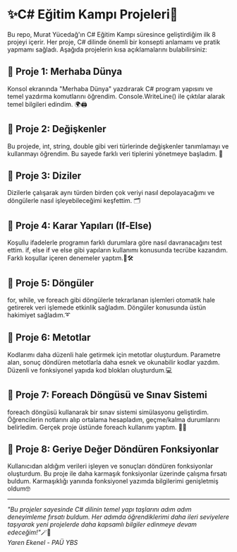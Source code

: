 <h1> ✨C# Eğitim Kampı Projeleri🎉</h1>
Bu repo, Murat Yücedağ'ın C# Eğitim Kampı süresince geliştirdiğim ilk 8 projeyi içerir. Her proje, C# dilinde önemli bir konsepti anlamamı ve pratik yapmamı sağladı. Aşağıda projelerin kısa açıklamalarını bulabilirsiniz:

<h2>📍 Proje 1: Merhaba Dünya</h2>
Konsol ekranında "Merhaba Dünya" yazdırarak C# program yapısını ve temel yazdırma komutlarını öğrendim. Console.WriteLine() ile çıktılar alarak temel bilgileri edindim. 🌍🖨️

<h2>📍 Proje 2: Değişkenler</h2>
Bu projede, int, string, double gibi veri türlerinde değişkenler tanımlamayı ve kullanmayı öğrendim. Bu sayede farklı veri tiplerini yönetmeye başladım. 🧮

<h2>📍 Proje 3: Diziler</h2>
Dizilerle çalışarak aynı türden birden çok veriyi nasıl depolayacağımı ve döngülerle nasıl işleyebileceğimi keşfettim. 🗂️

<h2>📍 Proje 4: Karar Yapıları (If-Else)</h2>
Koşullu ifadelerle programın farklı durumlara göre nasıl davranacağını test ettim. if, else if ve else gibi yapıların kullanımı konusunda tecrübe kazandım. Farklı koşullar içeren denemeler yaptım.🧩🛠️

<h2>📍 Proje 5: Döngüler</h2>
for, while, ve foreach gibi döngülerle tekrarlanan işlemleri otomatik hale getirerek veri işlemede etkinlik sağladım. Döngüler konusunda üstün hakimiyet sağladım.➰

<h2>📍 Proje 6: Metotlar</h2>
Kodlarımı daha düzenli hale getirmek için metotlar oluşturdum. Parametre alan, sonuç döndüren metotlarla daha esnek ve okunabilir kodlar yazdım. Düzenli ve fonksiyonel yapıda kod blokları oluşturdum.💻

<h2>📍 Proje 7: Foreach Döngüsü ve Sınav Sistemi</h2>
foreach döngüsü kullanarak bir sınav sistemi simülasyonu geliştirdim. Öğrencilerin notlarını alıp ortalama hesapladım, geçme/kalma durumlarını belirledim. Gerçek proje üstünde foreach kullanımı yaptım. 👩‍🎓

<h2>📍 Proje 8: Geriye Değer Döndüren Fonksiyonlar</h2>
Kullanıcıdan aldığım verileri işleyen ve sonuçları döndüren fonksiyonlar oluşturdum. Bu proje ile daha karmaşık fonksiyonlar üzerinde çalışma fırsatı buldum. Karmaşıklığı yanında fonksiyonel yazımda bilgilerimi genişletmiş oldum🤓
<hr>
<i>"Bu projeler sayesinde C# dilinin temel yapı taşlarını adım adım deneyimleme fırsatı buldum. Her adımda öğrendiklerimi daha ileri seviyelere taşıyarak yeni projelerde daha kapsamlı bilgiler edinmeye devam edeceğim!"</i>🪄🌟
<br>
<i>Yaren Ekenel - PAÜ YBS</i>  
